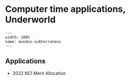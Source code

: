 # Computer time applications, Underworld

```{figure} Figures/UWWebsite2021.png
---
width: 100%
name: mundus-subterraneus
---
```

## Applications

 - 2022 NCI Merit Allocation




